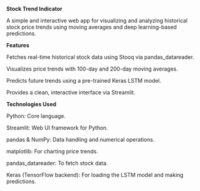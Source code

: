 **Stock Trend Indicator**

A simple and interactive web app for visualizing and analyzing historical stock price trends using moving averages and deep learning-based predictions.

**Features**

Fetches real-time historical stock data using Stooq via pandas_datareader.

Visualizes price trends with 100-day and 200-day moving averages.

Predicts future trends using a pre-trained Keras LSTM model.

Provides a clean, interactive interface via Streamlit.

**Technologies Used**

Python: Core language.

Streamlit: Web UI framework for Python.

pandas & NumPy: Data handling and numerical operations.

matplotlib: For charting price trends.

pandas_datareader: To fetch stock data.

Keras (TensorFlow backend): For loading the LSTM model and making predictions.


